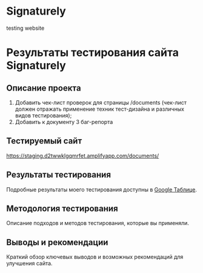 # Signaturely

testing website

# Результаты тестирования сайта Signaturely

## Описание проекта

1. Добавить чек-лист проверок для страницы /documents (чек-лист должен отражать применение техник тест-дизайна и различных видов тестирования);
2. Добавить к документу 3 баг-репорта

## Тестируемый сайт

https://staging.d2twwklgqmrfet.amplifyapp.com/documents/

## Результаты тестирования

Подробные результаты моего тестирования доступны в [Google Таблице](URL_таблицы).

## Методология тестирования

Описание подходов и методов тестирования, которые вы применяли.

## Выводы и рекомендации

Краткий обзор ключевых выводов и возможных рекомендаций для улучшения сайта.
